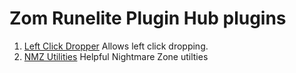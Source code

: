 # Zom Runelite Plugin Hub plugins

1. [Left Click Dropper](https://github.com/JZomerlei/zom-external-plugins/tree/leftclick-drop-disclaimer) Allows left click dropping. 
2. [NMZ Utilities](https://github.com/JZomerlei/zom-external-plugins/tree/nmz_util) Helpful Nightmare Zone utilties
